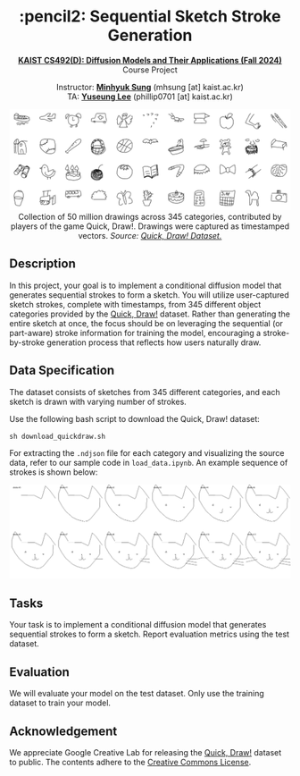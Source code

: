 <div align=center>
  <h1>
  :pencil2: Sequential Sketch Stroke Generation
  </h1>
  <p>
    <a href=https://mhsung.github.io/kaist-cs492d-fall-2024/ target="_blank"><b>KAIST CS492(D): Diffusion Models and Their Applications (Fall 2024)</b></a><br>
    Course Project
  </p>
</div>

<div align=center>
  <p>
    Instructor: <a href=https://mhsung.github.io target="_blank"><b>Minhyuk Sung</b></a> (mhsung [at] kaist.ac.kr)<br>
    TA: <a href=https://phillipinseoul.github.io/ target="_blank"><b>Yuseung Lee</b></a>  (phillip0701 [at] kaist.ac.kr)
  </p>
</div>

<div align=center>
   <img src="./assets/teaser.png">
   <figcaption>
    Collection of 50 million drawings across 345 categories, contributed by players of the game Quick, Draw!. Drawings were captured as timestamped vectors.
    <i>Source: <a href="https://quickdraw.withgoogle.com/data/">Quick, Draw! Dataset.</a></i>
    </figcaption>
</div>

## Description
In this project, your goal is to implement a conditional diffusion model that generates sequential strokes to form a sketch. You will utilize user-captured sketch strokes, complete with timestamps, from 345 different object categories provided by the [Quick, Draw!](https://quickdraw.withgoogle.com/data/) dataset. Rather than generating the entire sketch at once, the focus should be on leveraging the sequential (or part-aware) stroke information for training the model, encouraging a stroke-by-stroke generation process that reflects how users naturally draw.

## Data Specification
The dataset consists of sketches from 345 different categories, and each sketch is drawn with varying number of strokes.

Use the following bash script to download the Quick, Draw! dataset:
```
sh download_quickdraw.sh
```

For extracting the `.ndjson` file for each category and visualizing the source data, refer to our sample code in `load_data.ipynb`. An example sequence of strokes is shown below:

<div align=center>
  <img src="./assets/sample.png" width="768"/>
</div>

## Tasks
Your task is to implement a conditional diffusion model that generates sequential strokes to form a sketch. Report evaluation metrics using the test dataset.

## Evaluation
We will evaluate your model on the test dataset. Only use the training dataset to train your model. 

## Acknowledgement 
We appreciate Google Creative Lab for releasing the [Quick, Draw!](https://oppo-us-research.github.io/OpenIllumination/) dataset to public. The contents adhere to the [Creative Commons License](https://creativecommons.org/licenses/by/4.0/).